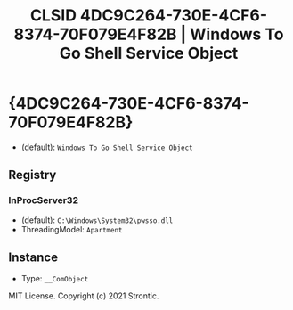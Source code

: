 ﻿---
title: "CLSID 4DC9C264-730E-4CF6-8374-70F079E4F82B | Windows To Go Shell Service Object"
excerpt: What is COM-Object CLSID 4DC9C264-730E-4CF6-8374-70F079E4F82B?
---

# {4DC9C264-730E-4CF6-8374-70F079E4F82B}

* (default): `Windows To Go Shell Service Object`

## Registry


### InProcServer32

* (default): `C:\Windows\System32\pwsso.dll`
* ThreadingModel: `Apartment`

## Instance

* Type: `__ComObject`

MIT License. Copyright (c) 2021 Strontic.


